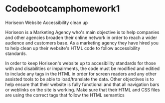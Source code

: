 # Codebootcamphomework1


Horiseon Website Accessibility clean up

Horiseon is a Marketing Agency who's main objective is to help companies and other agencies broaden their online network in order to reach a wider audience and customers base. As a marketing agency they have hired you to help clean up their website's HTML code to follow accessibility standards.

In order to keep Horiseon's website up to accesibility standards for those with and disabilities or impairments, the code must be modified and editied to include any tags in the HTML in order for screen readers and any other assisted tools to be able to load/translate the data. Other objectives is to help ensure that their website is fully functional and that all navigation bars or weblinks on the site is working. Make sure that their HTML and CSS files are using the correct tags that follow the HTML semantics
